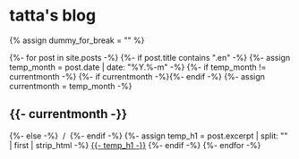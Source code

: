 # tatta's blog

{% assign dummy_for_break = "" %}

{%- for post in site.posts -%}
  {%- if post.title contains ".en" -%}
    {%- assign temp_month = post.date | date: "%Y.%-m" -%}
    {%- if temp_month != currentmonth -%}
      {%- if currentmonth -%}</div>{%- endif -%}
      {%- assign currentmonth = temp_month -%}
      <h2 class="month">{{- currentmonth -}}</h2><div class="posts">
    {%- else -%}
      &nbsp;<span class="understatement">/</span>&nbsp;
    {%- endif -%}
    {%- assign temp_h1 = post.excerpt | split: "</h1>" | first | strip_html -%}
    <a href="{{-post.url-}}">{{- temp_h1 -}}</a>
  {%- endif -%}
{%- endfor -%}</div>
